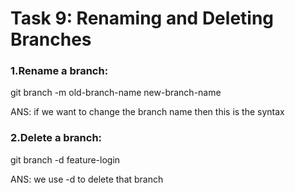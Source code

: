 # Task 9: Renaming and Deleting Branches
### 1.Rename a branch:
git branch -m old-branch-name new-branch-name

ANS:
if we want to change the branch name then this is the syntax

### 2.Delete a branch:
git branch -d feature-login

ANS:
we use -d to delete that branch